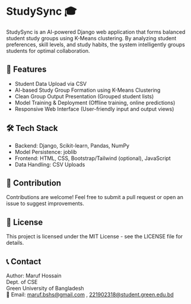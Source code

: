 # StudySync 🎓  

StudySync is an AI-powered Django web application that forms balanced student study groups using K-Means clustering. By analyzing student preferences, skill levels, and study habits, the system intelligently groups students for optimal collaboration.

## 🚀 Features  
- Student Data Upload via CSV  
- AI-based Study Group Formation using K-Means Clustering  
- Clean Group Output Presentation (Grouped student lists)  
- Model Training & Deployment (Offline training, online predictions)  
- Responsive Web Interface (User-friendly input and output views)

## 🛠 Tech Stack  
- Backend: Django, Scikit-learn, Pandas, NumPy  
- Model Persistence: joblib  
- Frontend: HTML, CSS, Bootstrap/Tailwind (optional), JavaScript  
- Data Handling: CSV Uploads  

## 🤝 Contribution  
Contributions are welcome! Feel free to submit a pull request or open an issue to suggest improvements.

## 📜 License  
This project is licensed under the MIT License - see the LICENSE file for details.

## 📞 Contact  
Author: Maruf Hossain  
Dept. of CSE  
Green University of Bangladesh  
📧 Email: maruf.bshs@gmail.com ,  221902318@student.green.edu.bd
